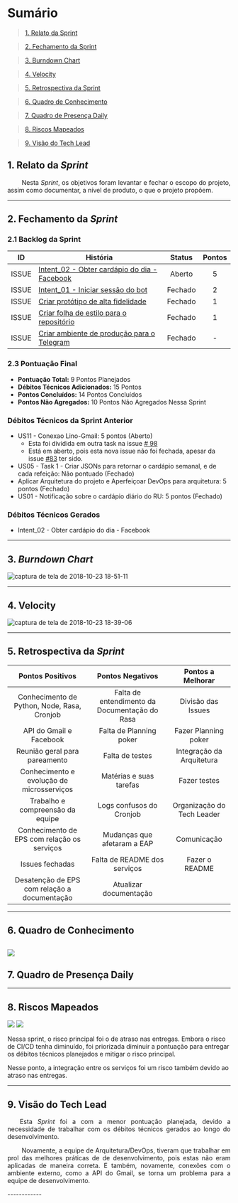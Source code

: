 # Sumário

>[1. Relato da Sprint](#1-relato-da-sprint)

>[2. Fechamento da Sprint](#2-fechamento-da-sprint)

>[3. Burndown Chart](#3-brundown-chart)

>[4. Velocity](#4-velocity)

>[5. Retrospectiva da Sprint](#5-retrospectiva-da-sprint)

>[6. Quadro de Conhecimento](#6-quadro-de-conhecimento)

>[7. Quadro de Presença Daily](#7-quadro-de-presença-daily)

>[8. Riscos Mapeados](#8-riscos-mapeados)

>[9. Visão do Tech Lead](#9-visão-do-tech-lead)

## 1. Relato da _Sprint_

<p align="justify">   Nesta <i>Sprint</i>, os objetivos foram levantar e fechar o escopo do projeto, assim como documentar,  a nível de produto, o que o projeto propõem.


------------

## 2. Fechamento da _Sprint_

### 2.1 Backlog da Sprint

| ID | História | Status | Pontos |
|:--:| ------- | :----: | :----: |
|ISSUE|[Intent_02 - Obter cardápio do dia - Facebook](https://github.com/fga-eps-mds/2018.2-Lino/issues/86)|Aberto|5|
|ISSUE|[Intent_01 - Iniciar sessão do bot](https://github.com/fga-eps-mds/2018.2-Lino/issues/88)|Fechado|2|
|ISSUE|[Criar protótipo de alta fidelidade](https://github.com/fga-eps-mds/2018.2-Lino/issues/91)| Fechado | 1 |
|ISSUE|[Criar folha de estilo para o repositório](https://github.com/fga-eps-mds/2018.2-Lino/issues/102)|Fechado| 1 |
|ISSUE|[Criar ambiente de produção para o Telegram](https://github.com/fga-eps-mds/2018.2-Lino/issues/95)|Fechado| - |


### 2.3 Pontuação Final

* __Pontuação Total:__ 9 Pontos Planejados
* __Débitos Técnicos Adicionados:__ 15 Pontos 
* __Pontos Concluídos:__ 14 Pontos Concluídos
* __Pontos Não Agregados:__ 10 Pontos Não Agregados Nessa Sprint

### Débitos Técnicos da Sprint Anterior

* US11 - Conexao Lino-Gmail: 5 pontos (Aberto)
    - Esta foi dividida em outra task na issue [# 98](https://github.com/fga-eps-mds/2018.2-Lino/issues/98)
    - Está em aberto, pois esta nova issue não foi fechada, apesar da issue [#83](https://github.com/fga-eps-mds/2018.2-Lino/issues/83) ter sido.
* US05 - Task 1 - Criar JSONs para retornar o cardápio semanal, e de cada refeição: Não pontuado (Fechado)
* Aplicar Arquitetura do projeto e Aperfeiçoar DevOps para arquitetura: 5 pontos (Fechado)
* US01 - Notificação sobre o cardápio diário do RU: 5 pontos (Fechado)

### Débitos Técnicos Gerados

* Intent_02 - Obter cardápio do dia - Facebook

------------
## 3. _Burndown Chart_

![captura de tela de 2018-10-23 18-51-11](https://user-images.githubusercontent.com/18364727/47393075-e492f280-d6f4-11e8-8a1f-0ed9d0ae7c7d.png)

------------
## 4. Velocity

![captura de tela de 2018-10-23 18-39-06](https://user-images.githubusercontent.com/18364727/47392490-2a4ebb80-d6f3-11e8-8db5-b0df301e2792.png)

------------

## 5. Retrospectiva da _Sprint_


| Pontos Positivos                             | Pontos Negativos                              | Pontos a Melhorar          |
| :------------------------------------------: | :-------------------------------------------: | :------------------------: |
| Conhecimento de Python, Node, Rasa, Cronjob  | Falta de entendimento da Documentação do Rasa | Divisão das Issues         |
| API do Gmail e Facebook                      | Falta de Planning poker                       | Fazer Planning poker       |
| Reunião geral para pareamento                | Falta de testes                               | Integração da Arquitetura  |
| Conhecimento e evolução de microsserviços    | Matérias e suas tarefas                       | Fazer testes               |
| Trabalho e compreensão da equipe             | Logs confusos do Cronjob                      | Organização do Tech Leader |
| Conhecimento de EPS com relação os serviços  | Mudanças que afetaram a EAP                   | Comunicação                |
| Issues fechadas                              | Falta de README dos serviços                  | Fazer o README             |
| Desatenção de EPS com relação a documentação | Atualizar documentação                        |


------------
## 6. Quadro de Conhecimento
![](https://i.imgur.com/xjFPtQT.png)
------------

## 7. Quadro de Presença Daily

------------
## 8. Riscos Mapeados
![](https://i.imgur.com/50qDBo4.png)
![](https://i.imgur.com/O9kkJGz.png)

Nessa sprint, o risco principal foi o de atraso nas entregas. Embora o risco de CI/CD tenha diminuído, foi priorizada diminuir a pontuação para entregar os débitos técnicos planejados e mitigar o risco principal.

Nesse ponto, a integração entre os serviços foi um risco também devido ao atraso nas entregas.


------------
## 9. Visão do Tech Lead

<p align="justify">  Esta <i>Sprint</i> foi a com a menor pontuação planejada, devido a necessidade de trabalhar com os débitos técnicos gerados ao longo do desenvolvimento.</p>
<p align="justify">   Novamente, a equipe de Arquitetura/DevOps, tiveram que trabalhar em prol das melhores práticas de de desenvolvimento, pois estas não eram aplicadas de maneira correta. E também, novamente, conexões com o ambiente externo, como a API do Gmail, se torna um problema para a equipe de desenvolvimento.</p>
------------